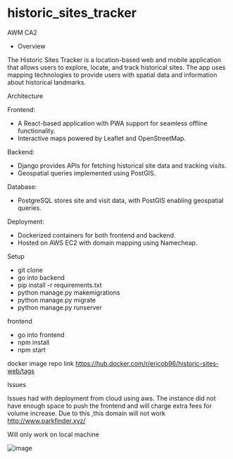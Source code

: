 # historic_sites_tracker
 AWM CA2


- Overview
  
The Historic Sites Tracker is a location-based web and mobile application that allows users to explore, locate, and track historical sites. The app uses mapping technologies to provide users with spatial data and information about historical landmarks.

Architecture

Frontend:

- A React-based application with PWA support for seamless offline functionality.
- Interactive maps powered by Leaflet and OpenStreetMap.

  
Backend:

- Django provides APIs for fetching historical site data and tracking visits.
- Geospatial queries implemented using PostGIS.

  
Database:

- PostgreSQL stores site and visit data, with PostGIS enabling geospatial queries.

  
Deployment:

- Dockerized containers for both frontend and backend.
- Hosted on AWS EC2 with domain mapping using Namecheap.

Setup

- git clone
- go into backend
- pip install -r requirements.txt
- python manage.py makemigrations
- python manage.py migrate
- python manage.py runserver

frontend
- go into frontend
- npm install
- npm start



 docker image repo link https://hub.docker.com/r/ericob96/historic-sites-web/tags

Issues

Issues had with deployment from cloud using aws. The instance did not have enough space to push the frontend and will charge extra fees for volume increase. Due to this ,this domain will not work http://www.parkfinder.xyz/

Will only work on local machine

 ![image](https://github.com/user-attachments/assets/e094fccc-28cb-4856-9dae-6e8631f51f01)

